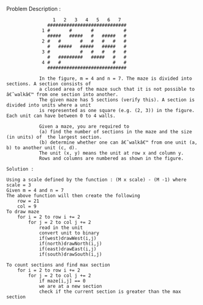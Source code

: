 Problem Description :
					     
					 1   2   3   4   5   6   7
				   #############################
				 1 #       #       #           #
				   #####   #####   #   #####   #   
				 2 #   #       #   #   #   #   #
				   #   #####   #####   #####   #
				 3 #           #   #   #   #   #   
				   #   #########   #####   #   # 
				 4 #   #                   #   #   
				   #############################  
				
				In the figure, m = 4 and n = 7. The maze is divided into sections. A section consists of 
				a closed area of the maze such that it is not possible to â€˜walkâ€™ from one section into another. 
				The given maze has 5 sections (verify this). A section is divided into units where a unit 
				is represented as one square (e.g. (2, 3)) in the figure. Each unit can have between 0 to 4 walls.

				Given a maze, you are required to 
				(a)	find the number of sections in the maze and the size (in units) of  the largest section.
				(b)	determine whether one can â€˜walkâ€™ from one unit (a, b) to another unit (c, d). 
				The unit (x, y) means the unit at row x and column y. 
				Rows and columns are numbered as shown in the figure.
	
	Solution : 
	
	Using a scale defined by the function : (M x scale) - (M -1) where scale = 3
	Given m = 4 and n = 7
	The above function will then create the following
		row = 21 
		col = 9 
	To draw maze
		for i = 2 to row i += 2
			for j = 2 to col j += 2
				read in the unit 
				convert unit to binary
				if(west)drawWest(i,j)
				if(north)drawNorth(i,j)
				if(east)drawEast(i,j)
				if(south)drawSouth(i,j)

	To count sections and find max section
		for i = 2 to row i += 2
			for j = 2 to col j += 2
				if maze[i,j] == 0 
				we are at a new section
				check if the current section is greater than the max section